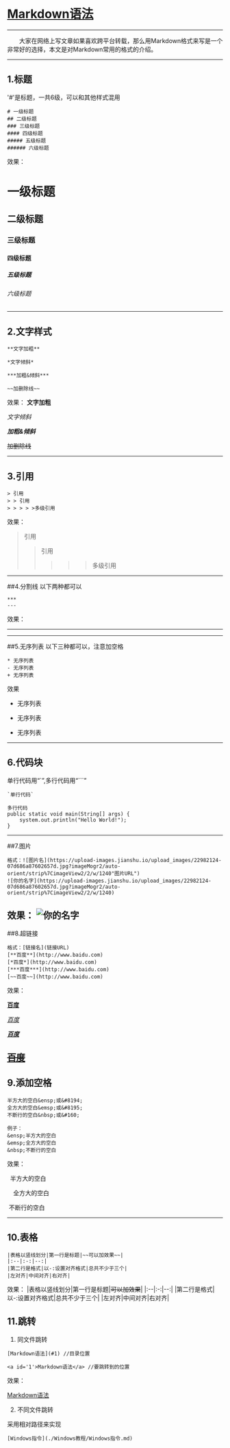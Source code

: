 

# [Markdown语法](#1)
---
&emsp;&emsp;大家在网络上写文章如果喜欢跨平台转载，那么用Markdown格式来写是一个非常好的选择，本文是对Markdown常用的格式的介绍。

---
## 1.标题
'#'是标题，一共6级，可以和其他样式混用
```
# 一级标题
## 二级标题
### 三级标题
#### 四级标题
##### 五级标题
###### 六级标题
```
效果：
# 一级标题
## 二级标题
### 三级标题
#### 四级标题
##### 五级标题
###### 六级标题

---
 ## 2.文字样式
```
**文字加粗**

*文字倾斜*

***加粗&倾斜***

~~加删除线~~
```
效果：
**文字加粗**

*文字倾斜*

***加粗&倾斜***

~~加删除线~~

--- 
## 3.引用
```
> 引用
> > 引用
> > > > >多级引用
```
效果：
> 引用
> > 引用
> > > > >多级引用
---
##4.分割线
以下两种都可以
```
***
---
```
效果：
***
---
##5.无序列表
以下三种都可以，注意加空格
```
* 无序列表
- 无序列表
+ 无序列表
```
效果
* 无序列表
- 无序列表
+ 无序列表
---
## 6.代码块
单行代码用“`”,多行代码用“```”
```
`单行代码`
```
```
多行代码
public static void main(String[] args) {
	system.out.println("Hello World!");
}
```
---
##7.图片
```
格式：![图片名](https://upload-images.jianshu.io/upload_images/22982124-07d686a87602657d.jpg?imageMogr2/auto-orient/strip%7CimageView2/2/w/1240"图片URL")
![你的名字](https://upload-images.jianshu.io/upload_images/22982124-07d686a87602657d.jpg?imageMogr2/auto-orient/strip%7CimageView2/2/w/1240)
```
效果：
![你的名字](https://upload-images.jianshu.io/upload_images/22982124-07d686a87602657d.jpg?imageMogr2/auto-orient/strip%7CimageView2/2/w/1240)
---
##8.超链接
```
格式：[链接名](链接URL)
[**百度**](http://www.baidu.com)
[*百度*](http://www.baidu.com)
[***百度***](http://www.baidu.com)
[~~百度~~](http://www.baidu.com)
```
效果：

[**百度**](http://www.baidu.com)

[*百度*](http://www.baidu.com)

[***百度***](http://www.baidu.com)

[~~百度~~](http://www.baidu.com)
---
## 9.添加空格
```
半方大的空白&ensp;或&#8194;
全方大的空白&emsp;或&#8195;
不断行的空白&nbsp;或&#160;

例子：
&ensp;半方大的空白
&emsp;全方大的空白
&nbsp;不断行的空白
```
效果：

&ensp;半方大的空白

&emsp;全方大的空白

&nbsp;不断行的空白

---

## 10.表格
```
|表格以竖线划分|第一行是标题|~~可以加效果~~|
|:--|:-:|--:|
|第二行是格式|以-:设置对齐格式|总共不少于三个|
|左对齐|中间对齐|右对齐|
```
效果：
|表格以竖线划分|第一行是标题|~~可以加效果~~|
|:--|:-:|--:|
|第二行是格式|以-:设置对齐格式|总共不少于三个|
|左对齐|中间对齐|右对齐|

## 11.跳转

1. 同文件跳转

```
[Markdown语法](#1) //目录位置

<a id='1'>Markdown语法</a> //要跳转到的位置
```
效果：

[Markdown语法](#1)

2. 不同文件跳转

采用相对路径来实现

```
[Windows指令](./Windows教程/Windows指令.md)
```


